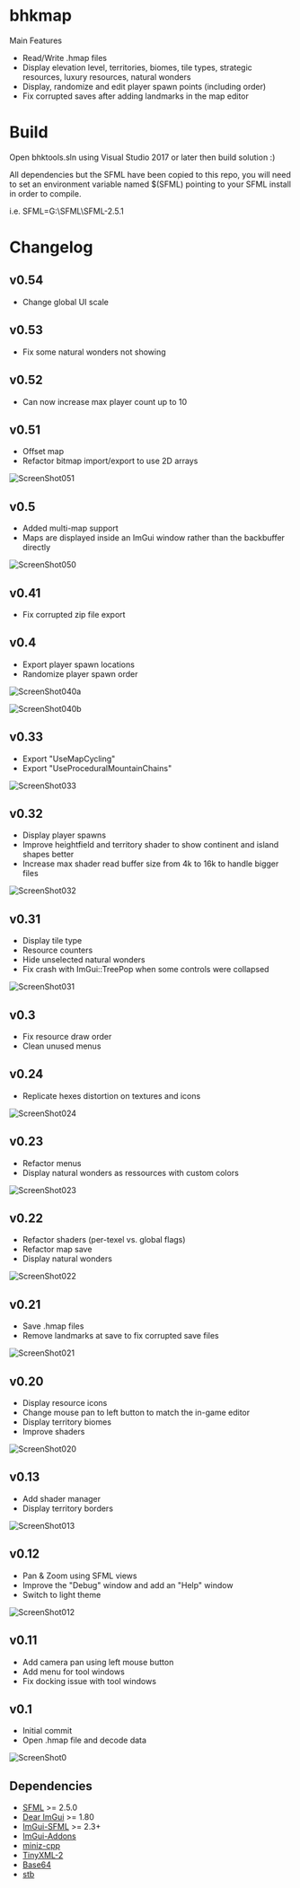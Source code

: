 bhkmap
=======
Main Features

* Read/Write .hmap files
* Display elevation level, territories, biomes, tile types, strategic resources, luxury resources, natural wonders
* Display, randomize and edit player spawn points (including order)
* Fix corrupted saves after adding landmarks in the map editor

# Build
Open bhktools.sln using Visual Studio 2017 or later then build solution :)

All dependencies but the SFML have been copied to this repo, you will need to set an environment variable named $(SFML) pointing to your SFML install in order to compile.

i.e.
SFML=G:\SFML\SFML-2.5.1

# Changelog

v0.54
-----
* Change global UI scale

v0.53
-----
* Fix some natural wonders not showing

v0.52
-----
* Can now increase max player count up to 10

v0.51
-----
* Offset map
* Refactor bitmap import/export to use 2D arrays

![ScreenShot051](doc/img/screen051.png?raw=true "Screenshot051")

v0.5
-----
* Added multi-map support
* Maps are displayed inside an ImGui window rather than the backbuffer directly

![ScreenShot050](doc/img/screen050.png?raw=true "Screenshot050")

v0.41
-----
* Fix corrupted zip file export

v0.4
-----
* Export player spawn locations
* Randomize player spawn order

![ScreenShot040a](doc/img/screen040a.png?raw=true "Screenshot040a")

![ScreenShot040b](doc/img/screen040b.png?raw=true "Screenshot040b")

v0.33
-----
* Export "UseMapCycling"
* Export "UseProceduralMountainChains"

![ScreenShot033](doc/img/screen033.png?raw=true "Screenshot033")

v0.32
-----
* Display player spawns
* Improve heightfield and territory shader to show continent and island shapes better
* Increase max shader read buffer size from 4k to 16k to handle bigger files

![ScreenShot032](doc/img/screen032.png?raw=true "Screenshot032")

v0.31
-----
* Display tile type
* Resource counters
* Hide unselected natural wonders
* Fix crash with ImGui::TreePop when some controls were collapsed

![ScreenShot031](doc/img/screen031.png?raw=true "Screenshot031")

v0.3
-----
* Fix resource draw order
* Clean unused menus

v0.24
-----
* Replicate hexes distortion on textures and icons

![ScreenShot024](doc/img/screen024.png?raw=true "Screenshot024")

v0.23
-----
* Refactor menus
* Display natural wonders as ressources with custom colors 

![ScreenShot023](doc/img/screen023.png?raw=true "Screenshot023")

v0.22
-----
* Refactor shaders (per-texel vs. global flags)
* Refactor map save
* Display natural wonders

![ScreenShot022](doc/img/screen022.png?raw=true "Screenshot022")

v0.21
-----
* Save .hmap files
* Remove landmarks at save to fix corrupted save files

![ScreenShot021](doc/img/screen021.png?raw=true "Screenshot021")

v0.20
-----
* Display resource icons
* Change mouse pan to left button to match the in-game editor
* Display territory biomes
* Improve shaders

![ScreenShot020](doc/img/screen020.png?raw=true "Screenshot020")

v0.13
-----
* Add shader manager
* Display territory borders

![ScreenShot013](doc/img/screen013.png?raw=true "Screenshot013")

v0.12
-----
* Pan & Zoom using SFML views
* Improve the "Debug" window and add an "Help" window
* Switch to light theme

![ScreenShot012](doc/img/screen012.png?raw=true "Screenshot012")

v0.11
-----
* Add camera pan using left mouse button
* Add menu for tool windows
* Fix docking issue with tool windows

v0.1
-----
* Initial commit
* Open .hmap file and decode data

![ScreenShot0](doc/img/screen.png?raw=true "Screenshot0")

Dependencies
-----

* [SFML](https://github.com/SFML/SFML) >= 2.5.0
* [Dear ImGui](https://github.com/ocornut/imgui) >= 1.80
* [ImGui-SFML](https://github.com/eliasdaler/imgui-sfml) >= 2.3+
* [ImGui-Addons](https://github.com/wflohry/imgui-addons)
* [miniz-cpp](https://github.com/tfussell/miniz-cpp)
* [TinyXML-2](https://github.com/leethomason/tinyxml2)
* [Base64](https://github.com/terrakuh/base64)
* [stb](https://github.com/nothings/stb)

